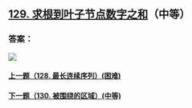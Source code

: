## [129. 求根到叶子节点数字之和](https://leetcode-cn.com/problems/sum-root-to-leaf-numbers/)（中等）





### 答案：



![](https://img-blog.csdnimg.cn/20200807155236311.png)

#### [上一题（128. 最长连续序列）(困难)](https://github.com/sdwwld/leetCode/blob/master/src/main/java/com/wld/java/leetcode/leetCode0128.md)

#### [下一题（130. 被围绕的区域）(中等)](https://github.com/sdwwld/leetCode/blob/master/src/main/java/com/wld/java/leetcode/leetCode0130.md)